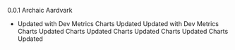 0.0.1 Archaic Aardvark
- Updated with Dev Metrics
Charts Updated
Updated with Dev Metrics
Charts Updated
Charts Updated
Charts Updated
Charts Updated
Charts Updated